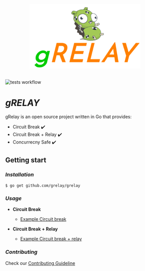 
<div align="center">
  <img src="assets/grelay-logo-oficial.png" width="350">
</div>
<br>

![tests workflow](https://github.com/grelay/grelay/actions/workflows/tests.yml/badge.svg)

# *gRELAY*

gRelay is an open source project written in Go that provides: 

* Circuit Break :heavy_check_mark:
* Circuit Break + Relay :heavy_check_mark:
* Concurrecny Safe :heavy_check_mark:

## **Getting start**

### *Installation*

```shell
$ go get github.com/grelay/grelay
```

### *Usage*

* **Circuit Break**

  - [Example Circuit break](https://github.com/grelay/grelay/blob/main/examples/circuit-break/main.go)

* **Circuit Break + Relay**

  - [Example Circuit break + relay](https://github.com/grelay/grelay/blob/main/examples/circuit-break-plus-relay/main.go)

### *Contributing*

Check our [Contributing Guideline]()
